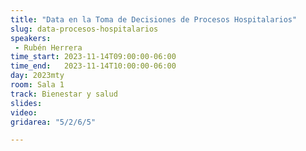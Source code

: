 ```yaml
---
title: "Data en la Toma de Decisiones de Procesos Hospitalarios"
slug: data-procesos-hospitalarios
speakers:
 - Rubén Herrera
time_start: 2023-11-14T09:00:00-06:00
time_end:   2023-11-14T10:00:00-06:00
day: 2023mty
room: Sala 1 
track: Bienestar y salud
slides: 
video: 
gridarea: "5/2/6/5"

---
```



